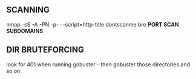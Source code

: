 ## SCANNING
nmap -sS -A -PN -p- --script=http-title dontscanme.bro
**PORT SCAN SUBDOMAINS**

## DIR BRUTEFORCING
look for 401 when running gobuster - then gobuster those directories and so on


